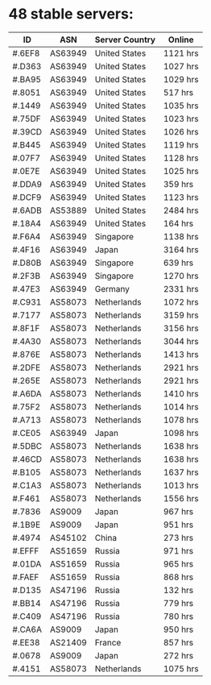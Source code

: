 # 48 stable servers:

| ID | ASN | Server Country | Online |
| ------ | ------ | ------ | ------ |
| #.6EF8 | AS63949 | United States | 1121 hrs |
| #.D363 | AS63949 | United States | 1027 hrs |
| #.BA95 | AS63949 | United States | 1029 hrs |
| #.8051 | AS63949 | United States | 517 hrs |
| #.1449 | AS63949 | United States | 1035 hrs |
| #.75DF | AS63949 | United States | 1023 hrs |
| #.39CD | AS63949 | United States | 1026 hrs |
| #.B445 | AS63949 | United States | 1119 hrs |
| #.07F7 | AS63949 | United States | 1128 hrs |
| #.0E7E | AS63949 | United States | 1025 hrs |
| #.DDA9 | AS63949 | United States | 359 hrs |
| #.DCF9 | AS63949 | United States | 1123 hrs |
| #.6ADB | AS53889 | United States | 2484 hrs |
| #.18A4 | AS63949 | United States | 164 hrs |
| #.F6A4 | AS63949 | Singapore | 1138 hrs |
| #.4F16 | AS63949 | Japan | 3164 hrs |
| #.D80B | AS63949 | Singapore | 639 hrs |
| #.2F3B | AS63949 | Singapore | 1270 hrs |
| #.47E3 | AS63949 | Germany | 2331 hrs |
| #.C931 | AS58073 | Netherlands | 1072 hrs |
| #.7177 | AS58073 | Netherlands | 3159 hrs |
| #.8F1F | AS58073 | Netherlands | 3156 hrs |
| #.4A30 | AS58073 | Netherlands | 3044 hrs |
| #.876E | AS58073 | Netherlands | 1413 hrs |
| #.2DFE | AS58073 | Netherlands | 2921 hrs |
| #.265E | AS58073 | Netherlands | 2921 hrs |
| #.A6DA | AS58073 | Netherlands | 1410 hrs |
| #.75F2 | AS58073 | Netherlands | 1014 hrs |
| #.A713 | AS58073 | Netherlands | 1078 hrs |
| #.CE05 | AS63949 | Japan | 1098 hrs |
| #.5DBC | AS58073 | Netherlands | 1638 hrs |
| #.46CD | AS58073 | Netherlands | 1638 hrs |
| #.B105 | AS58073 | Netherlands | 1637 hrs |
| #.C1A3 | AS58073 | Netherlands | 1013 hrs |
| #.F461 | AS58073 | Netherlands | 1556 hrs |
| #.7836 | AS9009 | Japan | 967 hrs |
| #.1B9E | AS9009 | Japan | 951 hrs |
| #.4974 | AS45102 | China | 273 hrs |
| #.EFFF | AS51659 | Russia | 971 hrs |
| #.01DA | AS51659 | Russia | 965 hrs |
| #.FAEF | AS51659 | Russia | 868 hrs |
| #.D135 | AS47196 | Russia | 132 hrs |
| #.BB14 | AS47196 | Russia | 779 hrs |
| #.C409 | AS47196 | Russia | 780 hrs |
| #.CA6A | AS9009 | Japan | 950 hrs |
| #.EE38 | AS21409 | France | 857 hrs |
| #.0678 | AS9009 | Japan | 272 hrs |
| #.4151 | AS58073 | Netherlands | 1075 hrs |

